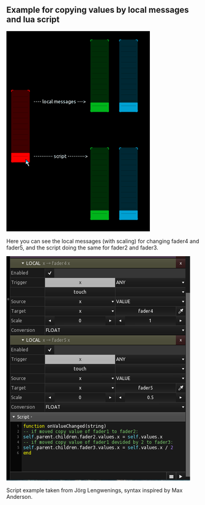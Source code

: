 ## Example for copying values by local messages and lua script

![moving faders](preview.gif)

Here you can see the local messages (with scaling) for changing fader4 and fader5, and the script doing the same for fader2 and fader3.

![moving faders](preview2.png)

Script example taken from Jörg Lengwenings, syntax inspired by Max Anderson.

